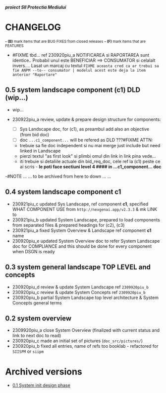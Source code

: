 ***proiect SII Protectia Mediului***



# CHANGELOG

<small>**- (B)** mark items that are BUG FIXES from closed releases</small>
<small>**- (F)** mark items that are FEATURES</small>


* #FIXME tbd... ref 230920piu_a NOTIFICAREA si RAPORTAREA sunt identice.. Probabil unul este BENEFICIAR ==> CONSUMATOR si celalalt invers.... Lasat un marcaj cu textul `FIXME aceasta cred ca ar trebui sa fie ANPM --to-- consumator | modelul acest este deja la item anterior "Raportare"`


## 0.5 system landscape component (c1) DLD (wip...)

* wip...

* 230922piu_a review, update & prepare design structure for components:
    * [ ] Sys Landscape doc, for (c1), as preambul add also an objective (from bid doc)
    * [ ] doc `...c1_component...` will be refered as DLD ???#FIXME ATTN:
    * trebuie sa fie doc independent si nu mai merge just include but need linked in Landscape
    * pierzi textul "as first look" si plimbi omul din link in link pina vede...
    * iti trebuie si detaliile actuale din bid_req_doc, cele ref la (c1) peste ce ai scris - **le poti face sectiuni level 4 #### in ...c1_component... doc**


















-#NOTE ... ... to be archived from here to down ... ...

## 0.4 system landscape component c1

* 230921piu_c updated Sys Landscape, ref component __c1__, specified WHAT COMPONENT USE from `http://nexgenai.app/v2.3.3` & mk LINK to
* 230921piu_b updated System Landscape, prepared to load components from separated files & prepared headings for (c2), (c3)
* 230921piu_a fixed System Overview & Landscape ref component __c1__ name
* 230920piu_e updated System Overview doc to refer System Landscape doc for COMPLIANCE and this should be done for every component when DSGN is ready




## 0.3 system general landscape TOP LEVEL and concepts

* 230920piu_d review & update System Landscape ref `2309920piu_b`
* 230920piu_c review & update System Concepts ref `2309920piu_b`
* 230920piu_b partial System Landscape top level architecture & System Concepts general terms




## 0.2 system overview

* 2309920piu_a close System Overview (finalized with current status and link to next doc to read)
* 230920piu_c made an initial set of pictures (`doc_src/pictures/`)
* 230920piu_b fixed all entries, name of refs too booklab - refactored for `SIISPM` or `siipm`








# Archived versions

* [0.1 System init design phase](versions_history/CHANGELOG_0.1.md)



